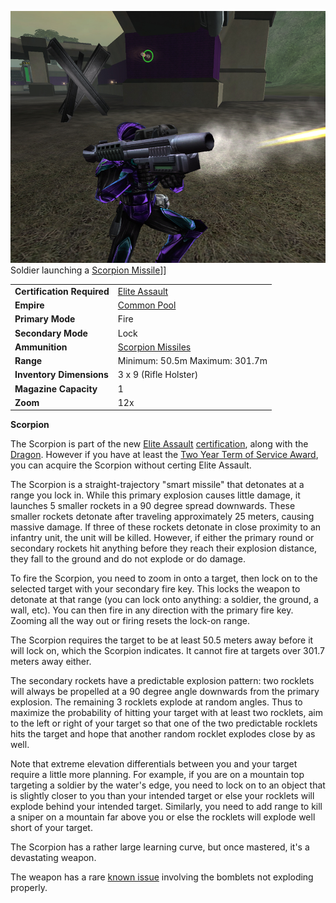![](../images/Scorpion.jpg "fig:Scorpion.jpg") Soldier launching a
[Scorpion Missile](../ammunition/Scorpion_Missile.md)\]\]

|                            |                                                        |
| -------------------------- | ------------------------------------------------------ |
| **Certification Required** | [Elite Assault](../certifications/Elite_Assault.md)    |
| **Empire**                 | [Common Pool](../terminology/Common_Pool.md)           |
| **Primary Mode**           | Fire                                                   |
| **Secondary Mode**         | Lock                                                   |
| **Ammunition**             | [Scorpion Missiles](../ammunition/Scorpion_Missile.md) |
| **Range**                  | Minimum: 50.5m Maximum: 301.7m                         |
| **Inventory Dimensions**   | 3 x 9 (Rifle Holster)                                  |
| **Magazine Capacity**      | 1                                                      |
| **Zoom**                   | 12x                                                    |

**Scorpion**

The Scorpion is part of the new
[Elite Assault](../certifications/Elite_Assault.md)
[certification](../certifications/Certification.md), along with the
[Dragon](Dragon.md). However if you have at least the
[Two Year Term of Service Award](../merits/Term_of_Service.md), you can acquire
the Scorpion without certing Elite Assault.

The Scorpion is a straight-trajectory "smart missile" that detonates at a range
you lock in. While this primary explosion causes little damage, it launches 5
smaller rockets in a 90 degree spread downwards. These smaller rockets detonate
after traveling approximately 25 meters, causing massive damage. If three of
these rockets detonate in close proximity to an infantry unit, the unit will be
killed. However, if either the primary round or secondary rockets hit anything
before they reach their explosion distance, they fall to the ground and do not
explode or do damage.

To fire the Scorpion, you need to zoom in onto a target, then lock on to the
selected target with your secondary fire key. This locks the weapon to detonate
at that range (you can lock onto anything: a soldier, the ground, a wall, etc).
You can then fire in any direction with the primary fire key. Zooming all the
way out or firing resets the lock-on range.

The Scorpion requires the target to be at least 50.5 meters away before it will
lock on, which the Scorpion indicates. It cannot fire at targets over 301.7
meters away either.

The secondary rockets have a predictable explosion pattern: two rocklets will
always be propelled at a 90 degree angle downwards from the primary explosion.
The remaining 3 rocklets explode at random angles. Thus to maximize the
probability of hitting your target with at least two rocklets, aim to the left
or right of your target so that one of the two predictable rocklets hits the
target and hope that another random rocklet explodes close by as well.

Note that extreme elevation differentials between you and your target require a
little more planning. For example, if you are on a mountain top targeting a
soldier by the water's edge, you need to lock on to an object that is slightly
closer to you than your intended target or else your rocklets will explode
behind your intended target. Similarly, you need to add range to kill a sniper
on a mountain far above you or else the rocklets will explode well short of your
target.

The Scorpion has a rather large learning curve, but once mastered, it's a
devastating weapon.

The weapon has a rare [known issue](../etc/Known_Issues.md) involving the
bomblets not exploding properly.


